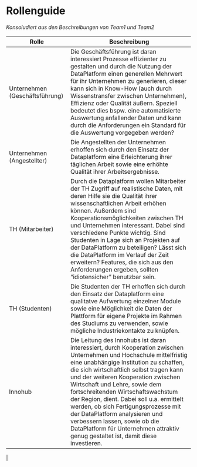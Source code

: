 # Rollenguide
_Konsoludiert aus den Beschreibungen von Team1 und Team2_


| Rolle                          | Beschreibung |
|--------------------------------|-----------------------------------------------------------------------------------------------------------------------------------------------------------------------------------------------------------------------------------------------------------------------------------------------------------------------------------------|
| Unternehmen (Geschäftsführung) | Die Geschäftsführung ist daran interessiert Prozesse effizienter zu gestalten und durch die Nutzung der DataPlatform einen generellen Mehrwert für ihr Unternehmen zu generieren, dieser kann sich in Know-How (auch durch Wissenstransfer zwischen Unternehmen), Effizienz oder Qualität äußern. Speziell bedeutet dies bspw. eine automatisierte Auswertung anfallender Daten und kann durch die Anforderungen ein Standard für die Auswertung vorgegeben werden?                                       |
| Unternehmen (Angestellter)     | Die Angestellten der Unternehmen erhoffen sich durch den Einsatz der Dataplatform eine Erleichterung ihrer täglichen Arbeit sowie eine erhöhte Qualität ihrer Arbeitsergebnisse.                                                                                                                                                        |
| TH (Mitarbeiter)               | Durch die Dataplatform wollen Mitarbeiter der TH Zugriff auf realistische Daten, mit deren Hilfe sie die Qualität ihrer wissenschaftlichen Arbeit erhöhen können. Außerdem sind Kooperationsmöglichkeiten zwischen TH und Unternehmen interessant. Dabei sind verschiedene Punkte wichtig. Sind Studenten in Lage sich an Projekten auf der DataPlatform zu beteiligen? Lässt sich die DataPlatform im Verlauf der Zeit erweitern? Features, die sich aus den Anforderungen ergeben, sollten “idiotensicher” benutzbar sein.                                                                                      |
| TH (Studenten)                 | Die Studenten der TH erhoffen sich durch den Einsatz der Dataplatform eine qualitatve Aufwertung einzelner Module sowie eine Möglichkeit die Daten der Plattform für eigene Projekte im Rahmen des Studiums zu verwenden, sowie mögliche Industriekontakte zu knüpfen.                                                                  |
| Innohub                        | Die Leitung des Innohubs ist daran interessiert, durch Kooperation zwischen Unternehmen und Hochschule mittelfristig eine unabhängige Institution zu schaffen, die sich wirtschaftlich selbst tragen kann und der weiteren Kooperation zwischen Wirtschaft und Lehre, sowie dem fortschreitenden Wirtschaftswachstum der Region, dient. Dabei soll u.a. ermittelt werden, ob sich Fertigungsprozesse mit der DataPlatform analysieren und verbessern lassen, sowie ob die DataPlatform für Unternehmen attraktiv genug gestaltet ist, damit diese investieren.
 |
